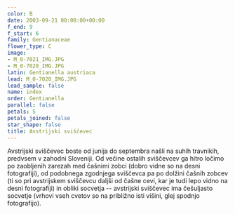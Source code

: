 ```yaml
---
color: B
date: 2003-09-21 00:00:00+00:00
f_end: 9
f_start: 6
family: Gentianaceae
flower_type: C
image:
- M_0-7021_IMG.JPG
- M_0-7020_IMG.JPG
latin: Gentianella austriaca
lead: M_0-7020_IMG.JPG
lead_sample: false
name: index
order: Gentianella
parallel: false
petals: 5
petals_joined: false
star_shape: false
title: Avstrijski sviščevec
---
```

Avstrijski sviščevec boste od junija do septembra našli na suhih travnikih, predvsem v zahodni Sloveniji. Od večine ostalih sviščevcev ga hitro ločimo po zaobljenih zarezah med čašnimi zobci (dobro vidne so na desni fotografiji), od podobnega zgodnjega sviščevca pa po dolžini čašnih zobcev (ti so pri avstrijskem sviščevcu daljši od čašne cevi, kar je tudi lepo vidno na desni fotografiji) in obliki socvetja -- avstrijski sviščevec ima češuljasto socvetje (vrhovi vseh cvetov so na približno isti višini, glej spodnjo fotografijo).
